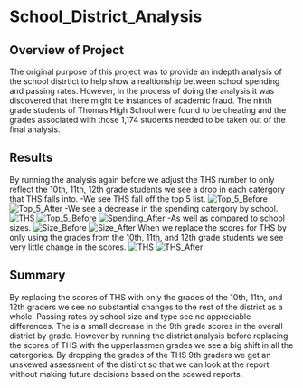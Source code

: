 # School_District_Analysis

## Overview of Project

The original purpose of this project was to provide an indepth analysis of the school distrtict to help show a realtionship between school spending and passing rates. However, in the process of doing the analysis it was discovered that there might be instances of academic fraud. The ninth grade students of Thomas High School were found to be cheating and the grades associated with those 1,174 students needed to be taken out of the final analysis.

## Results

By running the analysis again before we adjust the THS number to only reflect the 10th, 11th, 12th grade students we see a drop in each catergory that THS falls into.
  -We see THS fall off the top 5 list.
  ![Top_5_Before](https://user-images.githubusercontent.com/80363261/114336775-4a69d380-9b15-11eb-89d0-38aa732e2cf7.png)
  ![Top_5_After](https://user-images.githubusercontent.com/80363261/114336881-90bf3280-9b15-11eb-82e2-dec5ba53bf31.png)
  -We see a decrease in the spending catergory by school.
  ![THS](https://user-images.githubusercontent.com/80363261/114337025-e693da80-9b15-11eb-9ded-1789386c70b3.png)
  ![Top_5_Before](https://user-images.githubusercontent.com/80363261/114337056-01664f00-9b16-11eb-8dee-528e89b3d4f7.png)
  ![Spending_After](https://user-images.githubusercontent.com/80363261/114337107-1a6f0000-9b16-11eb-9c3f-11eb446b291f.png)
  -As well as compared to school sizes.
  ![Size_Before](https://user-images.githubusercontent.com/80363261/114337207-54400680-9b16-11eb-9bb5-7e927b604f12.png)
  ![Size_After](https://user-images.githubusercontent.com/80363261/114337212-56a26080-9b16-11eb-9629-cd0674079dd8.png)
When we replace the scores for THS by only using the grades from the 10th, 11th, and 12th grade students we see very little change in the scores.
![THS](https://user-images.githubusercontent.com/80363261/114337381-a54ffa80-9b16-11eb-89c6-937886796f2a.png)
![THS_After](https://user-images.githubusercontent.com/80363261/114337488-c87aaa00-9b16-11eb-986c-4e01b243e37e.png)

## Summary
By replacing the scores of THS with only the grades of the 10th, 11th, and 12th graders we see no substantial changes to the rest of the district as a whole. Passing rates by school size and type see no appreciable differences. The is a small decrease in the 9th grade scores in the overall district by grade. However by running the district analysis before replacing the scores of THS with the upperlassmen grades we see a big shift in all the catergories. By dropping the grades of the THS 9th graders we get an unskewed assessment of the distirct so that we can look at the report without making future decisions based on the scewed reports.



